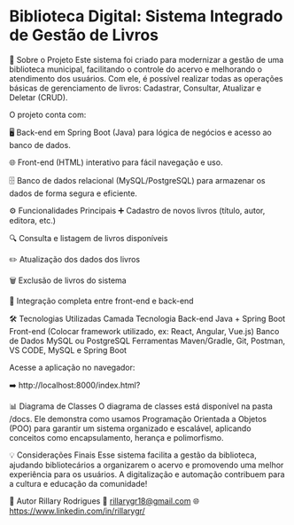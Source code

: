 # Biblioteca Digital: Sistema Integrado de Gestão de Livros

🚀 Sobre o Projeto
Este sistema foi criado para modernizar a gestão de uma biblioteca municipal, facilitando o controle do acervo e melhorando o atendimento dos usuários. Com ele, é possível realizar todas as operações básicas de gerenciamento de livros: Cadastrar, Consultar, Atualizar e Deletar (CRUD).

O projeto conta com:

🖥️ Back-end em Spring Boot (Java) para lógica de negócios e acesso ao banco de dados.

🌐 Front-end (HTML) interativo para fácil navegação e uso.

🗄️ Banco de dados relacional (MySQL/PostgreSQL) para armazenar os dados de forma segura e eficiente.

⚙️ Funcionalidades Principais
➕ Cadastro de novos livros (título, autor, editora, etc.)

🔍 Consulta e listagem de livros disponíveis

✏️ Atualização dos dados dos livros

🗑️ Exclusão de livros do sistema

🔄 Integração completa entre front-end e back-end

🛠️ Tecnologias Utilizadas
Camada	Tecnologia
Back-end	Java + Spring Boot
Front-end	(Colocar framework utilizado, ex: React, Angular, Vue.js)
Banco de Dados	MySQL ou PostgreSQL
Ferramentas	Maven/Gradle, Git, Postman, VS CODE, MySQL e Spring Boot


Acesse a aplicação no navegador:

➡️ http://localhost:8000/index.html?

📊 Diagrama de Classes
O diagrama de classes está disponível na pasta /docs. Ele demonstra como usamos Programação Orientada a Objetos (POO) para garantir um sistema organizado e escalável, aplicando conceitos como encapsulamento, herança e polimorfismo.

💡 Considerações Finais
Esse sistema facilita a gestão da biblioteca, ajudando bibliotecários a organizarem o acervo e promovendo uma melhor experiência para os usuários. A digitalização e automação contribuem para a cultura e educação da comunidade!

👤 Autor
Rillary Rodrigues
📧 rillarygr18@gmail.com
🌐 https://www.linkedin.com/in/rillarygr/

